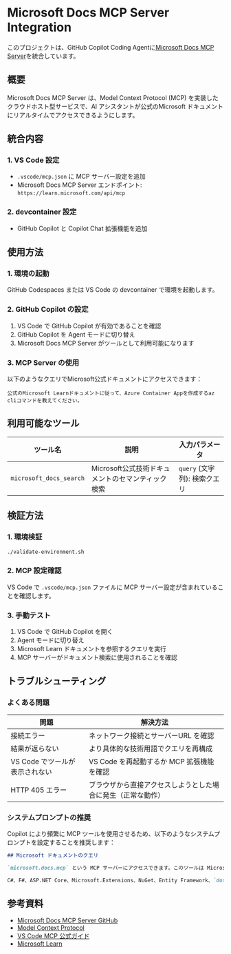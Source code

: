 # Microsoft Docs MCP Server Integration

このプロジェクトは、GitHub Copilot Coding Agentに[Microsoft Docs MCP Server](https://github.com/MicrosoftDocs/mcp)を統合しています。

## 概要

Microsoft Docs MCP Server は、Model Context Protocol (MCP) を実装したクラウドホスト型サービスで、AI アシスタントが公式のMicrosoft ドキュメントにリアルタイムでアクセスできるようにします。

## 統合内容

### 1. VS Code 設定
- `.vscode/mcp.json` に MCP サーバー設定を追加
- Microsoft Docs MCP Server エンドポイント: `https://learn.microsoft.com/api/mcp`

### 2. devcontainer 設定
- GitHub Copilot と Copilot Chat 拡張機能を追加

## 使用方法

### 1. 環境の起動
GitHub Codespaces または VS Code の devcontainer で環境を起動します。

### 2. GitHub Copilot の設定
1. VS Code で GitHub Copilot が有効であることを確認
2. GitHub Copilot を Agent モードに切り替え
3. Microsoft Docs MCP Server がツールとして利用可能になります

### 3. MCP Server の使用
以下のようなクエリでMicrosoft公式ドキュメントにアクセスできます：

```
公式のMicrosoft Learnドキュメントに従って、Azure Container Appを作成するaz cliコマンドを教えてください。
```

## 利用可能なツール

| ツール名 | 説明 | 入力パラメータ |
|---------|------|---------------|
| `microsoft_docs_search` | Microsoft公式技術ドキュメントのセマンティック検索 | `query` (文字列): 検索クエリ |

## 検証方法

### 1. 環境検証
```bash
./validate-environment.sh
```

### 2. MCP 設定確認
VS Code で `.vscode/mcp.json` ファイルに MCP サーバー設定が含まれていることを確認します。

### 3. 手動テスト
1. VS Code で GitHub Copilot を開く
2. Agent モードに切り替え
3. Microsoft Learn ドキュメントを参照するクエリを実行
4. MCP サーバーがドキュメント検索に使用されることを確認

## トラブルシューティング

### よくある問題

| 問題 | 解決方法 |
|------|---------|
| 接続エラー | ネットワーク接続とサーバーURL を確認 |
| 結果が返らない | より具体的な技術用語でクエリを再構成 |
| VS Code でツールが表示されない | VS Code を再起動するか MCP 拡張機能を確認 |
| HTTP 405 エラー | ブラウザから直接アクセスしようとした場合に発生（正常な動作） |

### システムプロンプトの推奨

Copilot により頻繁に MCP ツールを使用させるため、以下のようなシステムプロンプトを設定することを推奨します：

```md
## Microsoft ドキュメントのクエリ

`microsoft.docs.mcp` という MCP サーバーにアクセスできます。このツールは Microsoft の最新公式ドキュメントを検索でき、あなたの訓練データよりも詳細または新しい情報を提供できる場合があります。

C#、F#、ASP.NET Core、Microsoft.Extensions、NuGet、Entity Framework、`dotnet` ランタイムなどの Microsoft ネイティブ技術について質問される場合は、特定の狭い範囲の質問に対して、このツールを研究目的で使用してください。
```

## 参考資料

- [Microsoft Docs MCP Server GitHub](https://github.com/MicrosoftDocs/mcp)
- [Model Context Protocol](https://modelcontextprotocol.io)
- [VS Code MCP 公式ガイド](https://code.visualstudio.com/docs/copilot/chat/mcp-servers)
- [Microsoft Learn](https://learn.microsoft.com)